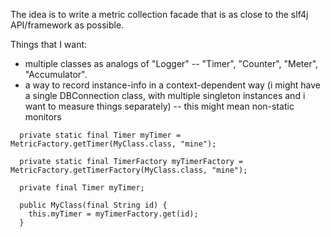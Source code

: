 
The idea is to write a metric collection facade that is as close to the slf4j API/framework as possible. 

Things that I want:

 * multiple classes as analogs of "Logger" -- "Timer", "Counter", "Meter", "Accumulator".
 * a way to record instance-info in a context-dependent way (i might have a single DBConnection class, with multiple 
   singleton instances and i want to measure things separately) -- this might mean non-static monitors
   
   
```
  private static final Timer myTimer = MetricFactory.getTimer(MyClass.class, "mine");
```

```
  private static final TimerFactory myTimerFactory = MetricFactory.getTimerFactory(MyClass.class, "mine");
  
  private final Timer myTimer;
  
  public MyClass(final String id) {
    this.myTimer = myTimerFactory.get(id);
  }
```


